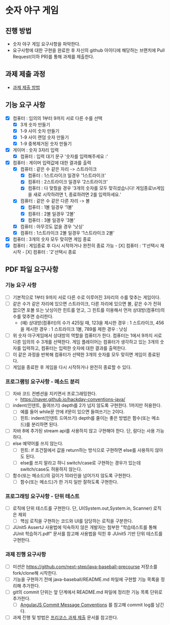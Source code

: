 # 숫자 야구 게임
## 진행 방법
* 숫자 야구 게임 요구사항을 파악한다.
* 요구사항에 대한 구현을 완료한 후 자신의 github 아이디에 해당하는 브랜치에 Pull Request(이하 PR)를 통해 과제를 제출한다.

## 과제 제출 과정
* [과제 제출 방법](https://github.com/next-step/nextstep-docs/tree/master/precourse)

## 기능 요구 사항

- [X] 컴퓨터 : 임의의 1부터 9까지 서로 다른 수를 선택
	- [X] 3개 숫자 만들기 
	- [X] 1-9 사이 숫자 만들기 
	- [X] 1-9 사이 랜덤 숫자 만들기
	- [X] 1-9 중복제거된 숫자 만들기 
- [X] 게이머 : 숫자 3자리 입력
    - [X] 컴퓨터 : 입력 대기 문구 '숫자를 입력해주세요 :'
- [X] 컴퓨터 : 게이머 입력값에 대한 결과를 출력 
	- [X] 컴퓨터 : 같은 수 같은 자리 -> 스트라이크 
	    - [X] 컴퓨터 : 1스트라이크 일경우 '1스트라이크'
	    - [X] 컴퓨터 : 2스트라이크 일경우 '2스트라이크'
	    - [X] 컴퓨터 : 다 맞췄을 경우 '3개의 숫자를 모두 맞히셨습니다! 게임종료\n게임을 새로 시작하려면 1, 종료하려면 2를 입력하세요.' 
	- [X] 컴퓨터 : 같은 수 같은 다른 자리 -> 볼 
	    - [X] 컴퓨터 : 1볼 일경우 '1볼'
	    - [X] 컴퓨터 : 2볼 일경우 '2볼'
	    - [X] 컴퓨터 : 3볼 일경우 '3볼'
	- [X] 컴퓨터 : 아무것도 없을 경우 '낫싱' 
	- [X] 컴퓨터 : 1스트라이크 2볼 일경우 '1스트라이크 2볼' 
- [X] 컴퓨터 : 3개의 숫자 모두 맞히면 게임 종료 
- [X] 컴퓨터 : 게임종료 후 다시 시작하거나 완전히 종료 가능
	    - [X] 컴퓨터 : '1'선택시 재시작 
	    - [X] 컴퓨터 : '2'선택시 종료 

## PDF 파일 요구사항 

### 기능 요구 사항

- [ ] 기본적으로 1부터 9까지 서로 다른 수로 이루어진 3자리의 수를 맞추는 게임이다.
- [ ] 같은 수가 같은 자리에 있으면 스트라이크, 다른 자리에 있으면 볼, 같은 수가 전혀 없으면 포볼 또는 낫싱이란 힌트를 얻고, 그 힌트를 이용해서 먼저 상대방(컴퓨터)의 수를 맞추면 승리한다.
    - (예) 상대방(컴퓨터)의 수가 425일 때, 123을 제시한 경우 : 1 스트라이크, 456을 제시한 경우 : 1 스트라이크 1볼, 789를 제한 경우 : 낫싱
- [ ] 위 숫자 야구게임에서 상대방의 역할을 컴퓨터가 한다. 컴퓨터는 1에서 9까지 서로 다른 임의의 수 3개를 선택한다. 게임 플레이어는 컴퓨터가 생각하고 있는 3개의 숫자를 입력하고, 컴퓨터는 입력한 숫자에 대한 결과를 출력한다.
- [ ] 이 같은 과정을 반복해 컴퓨터가 선택한 3개의 숫자를 모두 맞히면 게임이 종료된다.
- [ ] 게임을 종료한 후 게임을 다시 시작하거나 완전히 종료할 수 있다. 

### 프로그램밍 요구사항 - 메소드 분리
- [ ] 자바 코드 컨벤션을 지키면서 프로그래밍한다.
    - https://naver.github.io/hackday-conventions-java/ 
- [ ] indent(인덴트, 들여쓰기) depth를 2가 넘지 않도록 구현한다. 1까지만 허용한다.
    - [ ] 예를 들어 while문 안에 if문이 있으면 들여쓰기는 2이다.
    - [ ] 힌트: indent(인덴트 드여쓰기) depth를 줄이는 좋은 방법은 함수(또는 메소드)를 분리하면 된다.
- [ ] 자바 8에 추가된 stream api를 사용하지 않고 구현해야 한다. 단, 람다는 사용 가능하다.
- [ ] else 예약어를 쓰지 않는다.
    - [ ] 힌트: if 조건절에서 값을 return하는 방식으로 구현하면 else를 사용하지 않아도 된다.
    - [ ] else를 쓰지 말라고 하니 switch/case로 구현하는 경우가 있는데 switch/case도 허용하지 않는다.
- [ ] 함수(또는 메소드)의 길이가 10라인을 넘어가지 않도록 구현한다.
    - [ ] 함수(또는 메소드)가 한 가지 일만 잘하도록 구현한다.

### 프로그래밍 요구사항 - 단위 테스트

- [ ] 로직에 단위 테스트를 구현한다. 단, UI(System.out,System.in, Scanner) 로직은 제외
    - [ ] 핵심 로직을 구현하는 코드와 UI를 담당하는 로직을 구분한다.
- [ ] JUnit5 AssertJ 사용법에 익숙하지 않은 개발자는 첨부한 "학습테스트를 통해 JUnit 학습하기.pdf" 문서를 참고해 사용법을 익힌 후 JUnit5 기반 단위 테스트를 구현한다. 

### 과제 진행 요구사항

- [ ] 미션은 https://github.com/next-step/java-baseball-precourse 저장소를 fork/clone해 시작한다.
- [ ] 기능을 구현하기 전에 java-baseball/README.md 파일에 구현할 기능 목록을 정리해 추가한다.
- [ ] git의 commit 단위는 앞 단계에서 README.md 파일에 정리한 기능 목록 단위로 추가한다.
    - [ ] [AngularJS Commit Message Conventions](https://gist.github.com/stephenparish/9941e89d80e2bc58a153) 를 참고해 commit log를 남긴다. 
- [ ] 과제 진행 및 방법은 [프리코스 과제 제출](https://github.com/next-step/nextstep-docs/tree/master/precourse) 문서를 참고한다.
